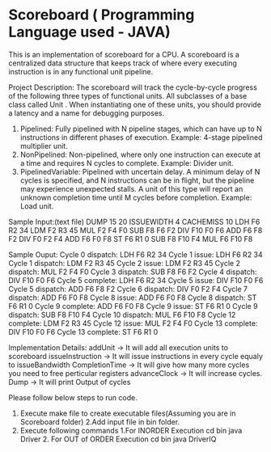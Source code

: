 # Scoreboard ( Programming Language used - JAVA)

This is an implementation of scoreboard for a CPU. A scoreboard is a centralized data
structure that keeps track of where every executing instruction is in any functional unit pipeline.

Project Description:
The scoreboard will track the cycle-by-cycle progress of the following three types of functional
units. All subclasses of a base class called Unit . When instantiating one of these units, you
should provide a latency and a name for debugging purposes. 
1. Pipelined: Fully pipelined with N pipeline stages, which can have up to N instructions in
different phases of execution. Example: 4-stage pipelined multiplier unit.
2. NonPipelined: Non-pipelined, where only one instruction can execute at a time and
requires N cycles to complete. Example: Divider unit.
3. PipelinedVariable: Pipelined with uncertain delay. A minimum delay of N cycles is
specified, and N instructions can be in flight, but the pipeline may experience
unexpected stalls. A unit of this type will report an unknown completion time until M
cycles before completion. Example: Load unit.

Sample Input:(text file)
DUMP 15 20
ISSUEWIDTH 4
CACHEMISS 10
LDH F6 R2 34
LDM F2 R3 45
MUL F2 F4 F0
SUB F8 F6 F2
DIV F10 F0 F6
ADD F6 F8 F2
DIV F0 F2 F4
ADD F6 F0 F8
ST F6 R1 0
SUB F8 F10 F4
MUL F6 F10 F8

Sample Ouput:
Cycle 0 dispatch: LDH F6 R2 34
Cycle 1 issue: LDH F6 R2 34
Cycle 1 dispatch: LDM F2 R3 45
Cycle 2 issue: LDM F2 R3 45
Cycle 2 dispatch: MUL F2 F4 F0
Cycle 3 dispatch: SUB F8 F6 F2
Cycle 4 dispatch: DIV F10 F0 F6
Cycle 5 complete: LDH F6 R2 34
Cycle 5 issue: DIV F10 F0 F6
Cycle 5 dispatch: ADD F6 F8 F2
Cycle 6 dispatch: DIV F0 F2 F4
Cycle 7 dispatch: ADD F6 F0 F8
Cycle 8 issue: ADD F6 F0 F8
Cycle 8 dispatch: ST F6 R1 0
Cycle 9 complete: ADD F6 F0 F8
Cycle 9 issue: ST F6 R1 0
Cycle 9 dispatch: SUB F8 F10 F4
Cycle 10 dispatch: MUL F6 F10 F8
Cycle 12 complete: LDM F2 R3 45
Cycle 12 issue: MUL F2 F4 F0
Cycle 13 complete: DIV F10 F0 F6
Cycle 13 complete: ST F6 R1 0


Implementation Details:
addUnit -> It will add all execution units to scoreboard
issueInstruction -> It will issue instructions in every cycle equaly to issueBandwidth
CompletionTime -> It will give how many more cycles you need to free perticular registers
advanceClock -> It will increase cycles.
Dump -> It will print Output of cycles 

Please follow below steps to run code.
1. Execute make file to create executable files(Assuming you are in Scoreboard folder)
2.Add input file in bin folder.
3. Execute following commands
   1.For INORDER Execution
   	cd bin
   	java Driver 
   2. For OUT of ORDER Execution
    	cd bin
   	java DriverIQ  
